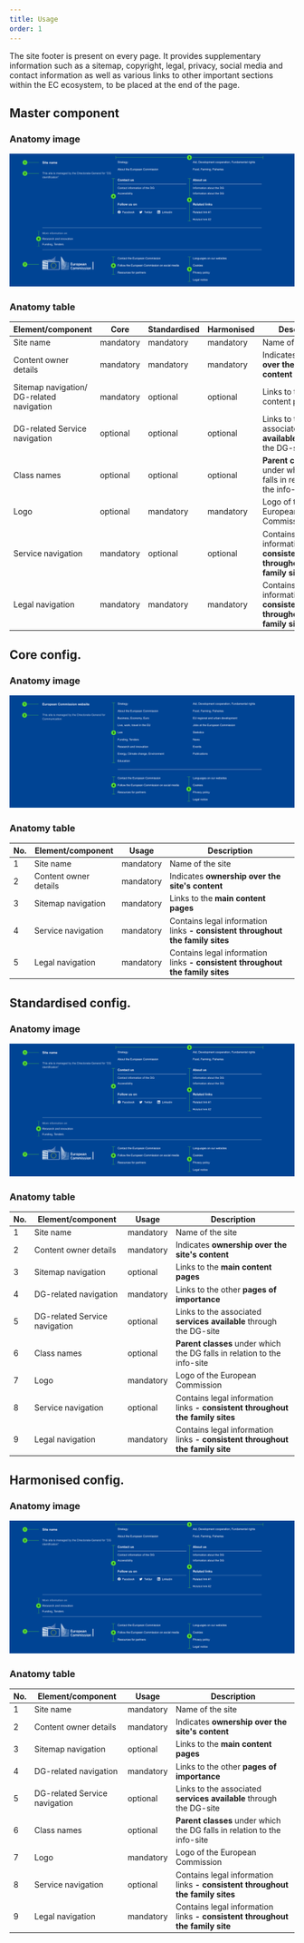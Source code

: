 ```yaml
---
title: Usage
order: 1
---
```

The site footer is present on every page. It provides supplementary information such as a sitemap, copyright, legal, privacy, social media and contact information as well as various links to other important sections within the EC ecosystem, to be placed at the end of the page.

## Master component

### Anatomy image

![Site footer - maxed version](/cms-images/ec-page-footer-standardised.png "Anatomy image")

### Anatomy table

| **Element/component**                     | **Core**  | **Standardised** | **Harmonised** | **Description**                                                                |
| ----------------------------------------- | --------- | ---------------- | -------------- | ------------------------------------------------------------------------------ |
| Site name                                 | mandatory | mandatory        | mandatory      | Name of the site                                                               |
| Content owner details                     | mandatory | mandatory        | mandatory      | Indicates **ownership over the site's content**                                |
| Sitemap navigation/ DG-related navigation | mandatory | optional         | optional       | Links to the main content pages                                                |
| DG-related Service navigation             | optional  | optional         | optional       | Links to the associated **services available** through the DG-site             |
| Class names                               | optional  | optional         | optional       | **Parent classes** under which the DG falls in relation to the info-site       |
| Logo                                      | optional  | mandatory        | mandatory      | Logo of the European Commission                                                |
| Service navigation                        | mandatory | optional         | optional       | Contains legal information links **\- consistent throughout the family sites** |
| Legal navigation                          | mandatory | mandatory        | mandatory      | Contains legal information links **\- consistent throughout the family sites** |

## Core config.

### Anatomy image

![Site footer - Core config.](/cms-images/ec-page-footer-core.png "Anatomy image")

### Anatomy table

| **No.** | **Element/component** | **Usage** | **Description**                                                                |
| ------- | --------------------- | --------- | ------------------------------------------------------------------------------ |
| 1       | Site name             | mandatory | Name of the site                                                               |
| 2       | Content owner details | mandatory | Indicates **ownership over the site's content**                                |
| 3       | Sitemap navigation    | mandatory | Links to the **main content pages**                                            |
| 4       | Service navigation    | mandatory | Contains legal information links **\- consistent throughout the family sites** |
| 5       | Legal navigation      | mandatory | Contains legal information links **\- consistent throughout the family sites** |

## Standardised config.

### Anatomy image

![Site footer - Core config.](/cms-images/ec-page-footer-standardised.png "Anatomy image")

### Anatomy table

| **No.** | **Element/component**         | **Usage** | **Description**                                                                |
| ------- | ----------------------------- | --------- | ------------------------------------------------------------------------------ |
| 1       | Site name                     | mandatory | Name of the site                                                               |
| 2       | Content owner details         | mandatory | Indicates **ownership over the site's content**                                |
| 3       | Sitemap navigation            | optional  | Links to the **main content pages**                                            |
| 4       | DG-related navigation         | mandatory | Links to the other **pages of importance**                                     |
| 5       | DG-related Service navigation | optional  | Links to the associated **services available** through the DG-site             |
| 6       | Class names                   | optional  | **Parent classes** under which the DG falls in relation to the info-site       |
| 7       | Logo                          | mandatory | Logo of the European Commission                                                |
| 8       | Service navigation            | optional  | Contains legal information links **\- consistent throughout the family sites** |
| 9       | Legal navigation              | mandatory | Contains legal information links **\- consistent throughout the family site**  |

## Harmonised config.

### Anatomy image

![Site footer - Core config.](/cms-images/ec-page-footer-harmonised.png "Anatomy image")

### Anatomy table

| **No.** | **Element/component**         | **Usage** | **Description**                                                                |
| ------- | ----------------------------- | --------- | ------------------------------------------------------------------------------ |
| 1       | Site name                     | mandatory | Name of the site                                                               |
| 2       | Content owner details         | mandatory | Indicates **ownership over the site's content**                                |
| 3       | Sitemap navigation            | optional  | Links to the **main content pages**                                            |
| 4       | DG-related navigation         | mandatory | Links to the other **pages of importance**                                     |
| 5       | DG-related Service navigation | optional  | Links to the associated **services available** through the DG-site             |
| 6       | Class names                   | optional  | **Parent classes** under which the DG falls in relation to the info-site       |
| 7       | Logo                          | mandatory | Logo of the European Commission                                                |
| 8       | Service navigation            | optional  | Contains legal information links **\- consistent throughout the family sites** |
| 9       | Legal navigation              | mandatory | Contains legal information links **\- consistent throughout the family site**  |
